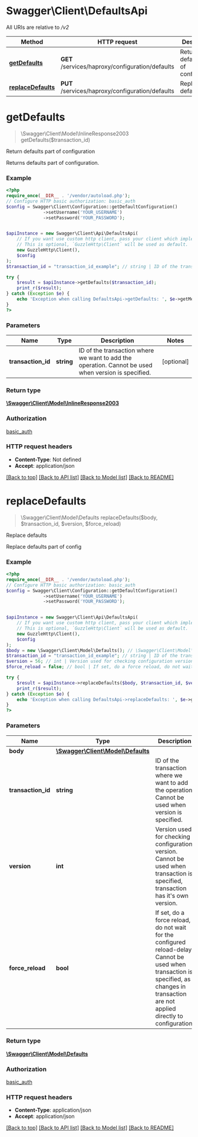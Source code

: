 # Swagger\Client\DefaultsApi

All URIs are relative to */v2*

Method | HTTP request | Description
------------- | ------------- | -------------
[**getDefaults**](DefaultsApi.md#getdefaults) | **GET** /services/haproxy/configuration/defaults | Return defaults part of configuration
[**replaceDefaults**](DefaultsApi.md#replacedefaults) | **PUT** /services/haproxy/configuration/defaults | Replace defaults

# **getDefaults**
> \Swagger\Client\Model\InlineResponse2003 getDefaults($transaction_id)

Return defaults part of configuration

Returns defaults part of configuration.

### Example
```php
<?php
require_once(__DIR__ . '/vendor/autoload.php');
// Configure HTTP basic authorization: basic_auth
$config = Swagger\Client\Configuration::getDefaultConfiguration()
              ->setUsername('YOUR_USERNAME')
              ->setPassword('YOUR_PASSWORD');


$apiInstance = new Swagger\Client\Api\DefaultsApi(
    // If you want use custom http client, pass your client which implements `GuzzleHttp\ClientInterface`.
    // This is optional, `GuzzleHttp\Client` will be used as default.
    new GuzzleHttp\Client(),
    $config
);
$transaction_id = "transaction_id_example"; // string | ID of the transaction where we want to add the operation. Cannot be used when version is specified.

try {
    $result = $apiInstance->getDefaults($transaction_id);
    print_r($result);
} catch (Exception $e) {
    echo 'Exception when calling DefaultsApi->getDefaults: ', $e->getMessage(), PHP_EOL;
}
?>
```

### Parameters

Name | Type | Description  | Notes
------------- | ------------- | ------------- | -------------
 **transaction_id** | **string**| ID of the transaction where we want to add the operation. Cannot be used when version is specified. | [optional]

### Return type

[**\Swagger\Client\Model\InlineResponse2003**](../Model/InlineResponse2003.md)

### Authorization

[basic_auth](../../README.md#basic_auth)

### HTTP request headers

 - **Content-Type**: Not defined
 - **Accept**: application/json

[[Back to top]](#) [[Back to API list]](../../README.md#documentation-for-api-endpoints) [[Back to Model list]](../../README.md#documentation-for-models) [[Back to README]](../../README.md)

# **replaceDefaults**
> \Swagger\Client\Model\Defaults replaceDefaults($body, $transaction_id, $version, $force_reload)

Replace defaults

Replace defaults part of config

### Example
```php
<?php
require_once(__DIR__ . '/vendor/autoload.php');
// Configure HTTP basic authorization: basic_auth
$config = Swagger\Client\Configuration::getDefaultConfiguration()
              ->setUsername('YOUR_USERNAME')
              ->setPassword('YOUR_PASSWORD');


$apiInstance = new Swagger\Client\Api\DefaultsApi(
    // If you want use custom http client, pass your client which implements `GuzzleHttp\ClientInterface`.
    // This is optional, `GuzzleHttp\Client` will be used as default.
    new GuzzleHttp\Client(),
    $config
);
$body = new \Swagger\Client\Model\Defaults(); // \Swagger\Client\Model\Defaults | 
$transaction_id = "transaction_id_example"; // string | ID of the transaction where we want to add the operation. Cannot be used when version is specified.
$version = 56; // int | Version used for checking configuration version. Cannot be used when transaction is specified, transaction has it's own version.
$force_reload = false; // bool | If set, do a force reload, do not wait for the configured reload-delay. Cannot be used when transaction is specified, as changes in transaction are not applied directly to configuration.

try {
    $result = $apiInstance->replaceDefaults($body, $transaction_id, $version, $force_reload);
    print_r($result);
} catch (Exception $e) {
    echo 'Exception when calling DefaultsApi->replaceDefaults: ', $e->getMessage(), PHP_EOL;
}
?>
```

### Parameters

Name | Type | Description  | Notes
------------- | ------------- | ------------- | -------------
 **body** | [**\Swagger\Client\Model\Defaults**](../Model/Defaults.md)|  |
 **transaction_id** | **string**| ID of the transaction where we want to add the operation. Cannot be used when version is specified. | [optional]
 **version** | **int**| Version used for checking configuration version. Cannot be used when transaction is specified, transaction has it&#x27;s own version. | [optional]
 **force_reload** | **bool**| If set, do a force reload, do not wait for the configured reload-delay. Cannot be used when transaction is specified, as changes in transaction are not applied directly to configuration. | [optional] [default to false]

### Return type

[**\Swagger\Client\Model\Defaults**](../Model/Defaults.md)

### Authorization

[basic_auth](../../README.md#basic_auth)

### HTTP request headers

 - **Content-Type**: application/json
 - **Accept**: application/json

[[Back to top]](#) [[Back to API list]](../../README.md#documentation-for-api-endpoints) [[Back to Model list]](../../README.md#documentation-for-models) [[Back to README]](../../README.md)

